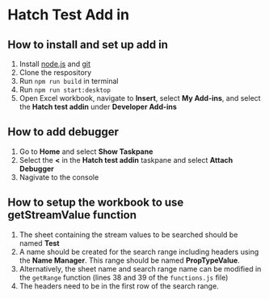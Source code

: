 # Hatch Test Add in

## How to install and set up add in
1. Install [node.js](https://nodejs.org/en/) and [git](https://git-scm.com/downloads)
2. Clone the respository
3. Run `npm run build` in terminal
4. Run `npm run start:desktop`
5. Open Excel workbook, navigate to **Insert**, select **My Add-ins**, and select the **Hatch test addin** under **Developer Add-ins**

## How to add debugger
1. Go to **Home** and select **Show Taskpane**
2. Select the **<** in the **Hatch test addin** taskpane and select **Attach Debugger**
3. Nagivate to the console

## How to setup the workbook to use getStreamValue function
1. The sheet containing the stream values to be searched should be named **Test**
2. A name should be created for the search range including headers using the **Name Manager**. This range should be named **PropTypeValue**. 
3. Alternatively, the sheet name and search range name can be modified in the `getRange` function (lines 38 and 39 of the `functions.js` file)
4. The headers need to be in the first row of the search range. 
